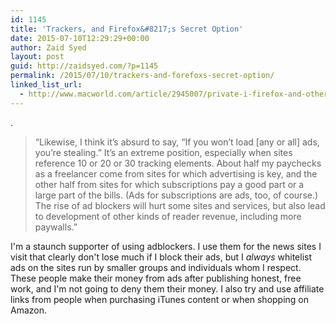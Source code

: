 ```yaml
---
id: 1145
title: 'Trackers, and Firefox&#8217;s Secret Option'
date: 2015-07-10T12:29:29+00:00
author: Zaid Syed
layout: post
guid: http://zaidsyed.com/?p=1145
permalink: /2015/07/10/trackers-and-forefoxs-secret-option/
linked_list_url:
  - http://www.macworld.com/article/2945007/private-i-firefox-and-others-deal-with-unwanted-trackers-whether-ads-or-malicious.html
---
```

[](http://www.macworld.com/article/2945007/private-i-firefox-and-others-deal-with-unwanted-trackers-whether-ads-or-malicious.html).

> “Likewise, I think it’s absurd to say, “If you won’t load [any or all] ads, you’re stealing.” It’s an extreme position, especially when sites reference 10 or 20 or 30 tracking elements. About half my paychecks as a freelancer come from sites for which advertising is key, and the other half from sites for which subscriptions pay a good part or a large part of the bills. (Ads for subscriptions are ads, too, of course.) The rise of ad blockers will hurt some sites and services, but also lead to development of other kinds of reader revenue, including more paywalls.” 

I'm a staunch supporter of using adblockers. I use them for the news sites I visit that clearly don't lose much if I block their ads, but I _always_ whitelist ads on the sites run by smaller groups and individuals whom I respect. These people make their money from ads after publishing honest, free work, and I'm not going to deny them their money. I also try and use affiliate links from people when purchasing iTunes content or when shopping on Amazon.